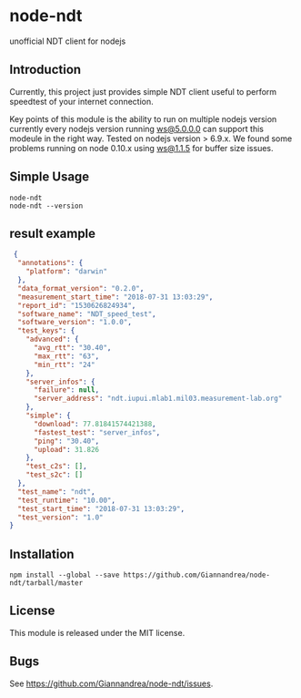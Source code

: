 # node-ndt
unofficial NDT client for nodejs

## Introduction

Currently, this project just provides simple NDT client useful to perform speedtest of your internet connection.  

Key points of this module is the ability to run on multiple nodejs version currently every nodejs version running ws@5.0.0.0 can support this modeule in the right way.
Tested on nodejs version > 6.9.x. 
We found some problems running on node 0.10.x using ws@1.1.5 for buffer size issues.

## Simple Usage

    node-ndt
    node-ndt --version

## result example
```json
 {
  "annotations": {
    "platform": "darwin"
  },
  "data_format_version": "0.2.0",
  "measurement_start_time": "2018-07-31 13:03:29",
  "report_id": "1530626824934",
  "software_name": "NDT_speed_test",
  "software_version": "1.0.0",
  "test_keys": {
    "advanced": {
      "avg_rtt": "30.40",
      "max_rtt": "63",
      "min_rtt": "24"
    },
    "server_infos": {
      "failure": null,
      "server_address": "ndt.iupui.mlab1.mil03.measurement-lab.org"
    },
    "simple": {
      "download": 77.81841574421388,
      "fastest_test": "server_infos",
      "ping": "30.40",
      "upload": 31.826
    },
    "test_c2s": [],
    "test_s2c": []
  },
  "test_name": "ndt",
  "test_runtime": "10.00",
  "test_start_time": "2018-07-31 13:03:29",
  "test_version": "1.0"
}
```    
    
## Installation
    
    npm install --global --save https://github.com/Giannandrea/node-ndt/tarball/master

## License

This module is released under the MIT license.

## Bugs

See <https://github.com/Giannandrea/node-ndt/issues>.
